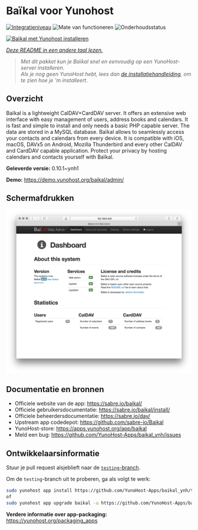 <!--
NB: Deze README is automatisch gegenereerd door <https://github.com/YunoHost/apps/tree/master/tools/readme_generator>
Hij mag NIET handmatig aangepast worden.
-->

# Baïkal voor Yunohost

[![Integratieniveau](https://dash.yunohost.org/integration/baikal.svg)](https://ci-apps.yunohost.org/ci/apps/baikal/) ![Mate van functioneren](https://ci-apps.yunohost.org/ci/badges/baikal.status.svg) ![Onderhoudsstatus](https://ci-apps.yunohost.org/ci/badges/baikal.maintain.svg)

[![Baïkal met Yunohost installeren](https://install-app.yunohost.org/install-with-yunohost.svg)](https://install-app.yunohost.org/?app=baikal)

*[Deze README in een andere taal lezen.](./ALL_README.md)*

> *Met dit pakket kun je Baïkal snel en eenvoudig op een YunoHost-server installeren.*  
> *Als je nog geen YunoHost hebt, lees dan [de installatiehandleiding](https://yunohost.org/install), om te zien hoe je 'm installeert.*

## Overzicht

Baïkal is a lightweight CalDAV+CardDAV server. It offers an extensive web interface with easy management of users, address books and calendars. It is fast and simple to install and only needs a basic PHP capable server. The data are stored in a MySQL database. Baïkal allows to seamlessly access your contacts and calendars from every device. It is compatible with iOS, macOS, DAVx5 on Android, Mozilla Thunderbird and every other CalDAV and CardDAV capable application. Protect your privacy by hosting calendars and contacts yourself with Baïkal.

**Geleverde versie:** 0.10.1~ynh1

**Demo:** <https://demo.yunohost.org/baikal/admin/>

## Schermafdrukken

![Schermafdrukken van Baïkal](./doc/screenshots/baikal-in-use.png)

## Documentatie en bronnen

- Officiele website van de app: <https://sabre.io/baikal/>
- Officiele gebruikersdocumentatie: <https://sabre.io/baikal/install/>
- Officiele beheerdersdocumentatie: <https://sabre.io/dav/>
- Upstream app codedepot: <https://github.com/sabre-io/Baikal>
- YunoHost-store: <https://apps.yunohost.org/app/baikal>
- Meld een bug: <https://github.com/YunoHost-Apps/baikal_ynh/issues>

## Ontwikkelaarsinformatie

Stuur je pull request alsjeblieft naar de [`testing`-branch](https://github.com/YunoHost-Apps/baikal_ynh/tree/testing).

Om de `testing`-branch uit te proberen, ga als volgt te werk:

```bash
sudo yunohost app install https://github.com/YunoHost-Apps/baikal_ynh/tree/testing --debug
of
sudo yunohost app upgrade baikal -u https://github.com/YunoHost-Apps/baikal_ynh/tree/testing --debug
```

**Verdere informatie over app-packaging:** <https://yunohost.org/packaging_apps>
